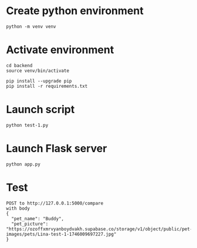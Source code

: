 


# Create python environment
```
python -m venv venv
```

# Activate environment
```
cd backend
source venv/bin/activate

pip install --upgrade pip
pip install -r requirements.txt

```

# Launch script
```
python test-1.py
```

# Launch Flask server
```
python app.py
```

# Test
```
POST to http://127.0.0.1:5000/compare
with body
{
  "pet_name": "Buddy",
  "pet_picture": "https://ozoffxmrvyanboydvakh.supabase.co/storage/v1/object/public/pet-images/pets/Lina-test-1-1746009697227.jpg"
}

```

